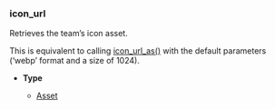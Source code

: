 ### icon_url [](https://discordpy.readthedocs.io/en/v1.7.3/api.html#discord.Team.icon_url)

Retrieves the team’s icon asset.

This is equivalent to calling [icon_url_as()](discord/Application%20Info/Team/icon_url_as) with the default parameters (‘webp’ format and a size of 1024).

- **Type**

	- [Asset](discord/Discord%20Models/Asset/Asset)

